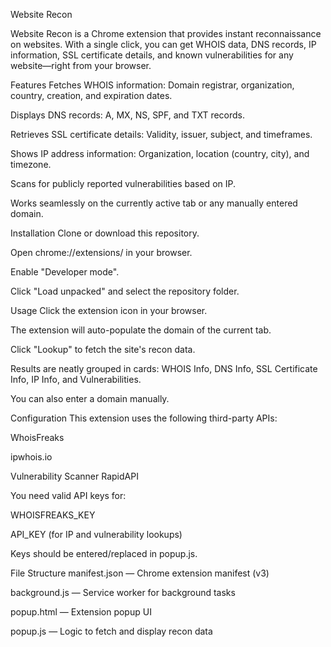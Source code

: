 Website Recon

Website Recon is a Chrome extension that provides instant reconnaissance on websites. With a single click, you can get WHOIS data, DNS records, IP information, SSL certificate details, and known vulnerabilities for any website—right from your browser.

Features
Fetches WHOIS information: Domain registrar, organization, country, creation, and expiration dates.

Displays DNS records: A, MX, NS, SPF, and TXT records.

Retrieves SSL certificate details: Validity, issuer, subject, and timeframes.

Shows IP address information: Organization, location (country, city), and timezone.

Scans for publicly reported vulnerabilities based on IP.

Works seamlessly on the currently active tab or any manually entered domain.

Installation
Clone or download this repository.

Open chrome://extensions/ in your browser.

Enable "Developer mode".

Click "Load unpacked" and select the repository folder.

Usage
Click the extension icon in your browser.

The extension will auto-populate the domain of the current tab.

Click "Lookup" to fetch the site's recon data.

Results are neatly grouped in cards: WHOIS Info, DNS Info, SSL Certificate Info, IP Info, and Vulnerabilities.

You can also enter a domain manually.

Configuration
This extension uses the following third-party APIs:

WhoisFreaks

ipwhois.io

Vulnerability Scanner RapidAPI

You need valid API keys for:

WHOISFREAKS_KEY

API_KEY (for IP and vulnerability lookups)

Keys should be entered/replaced in popup.js.

File Structure
manifest.json — Chrome extension manifest (v3)

background.js — Service worker for background tasks

popup.html — Extension popup UI

popup.js — Logic to fetch and display recon data
